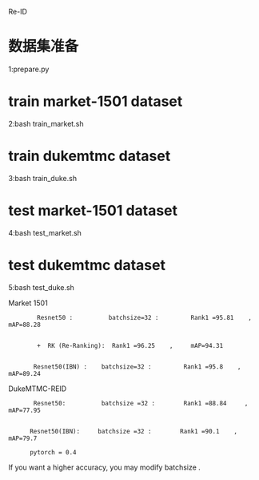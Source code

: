  Re-ID
# 数据集准备
1:prepare.py

# train market-1501 dataset
2:bash train_market.sh
# train dukemtmc dataset
3:bash train_duke.sh
# test market-1501 dataset
4:bash test_market.sh
# test dukemtmc dataset
5:bash test_duke.sh

Market 1501

            Resnet50 :          batchsize=32 :         Rank1 =95.81    ,    mAP=88.28


            +  RK (Re-Ranking):  Rank1 =96.25    ,     mAP=94.31


           Resnet50(IBN) :    batchsize=32 :         Rank1 =95.8    ,    mAP=89.24

    
                 
                 
DukeMTMC-REID 

           Resnet50:          batchsize =32 :        Rank1 =88.84     ,    mAP=77.95


          Resnet50(IBN):     batchsize =32 :        Rank1 =90.1    ,    mAP=79.7

          pytorch = 0.4


If you want a higher accuracy, you may  modify batchsize .










